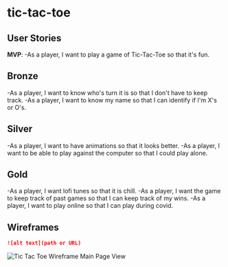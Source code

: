 # tic-tac-toe

## User Stories

**MVP**:
-As a player, I want to play a game of Tic-Tac-Toe so that it's fun.

## Bronze
-As a player, I want to know who's turn it is so that I don't have to keep track.
-As a player, I want to know my name so that I can identify if I'm X's or O's.

## Silver
-As a player, I want to have animations so that it looks better.
-As a player, I want to be able to play against the computer so that I could play alone.

## Gold
-As a player, I want lofi tunes so that it is chill.
-As a player, I want the game to keep track of past games so that I can keep track of my wins.
-As a player, I want to play online so that I can play during covid.


## Wireframes

```md
![alt text](path or URL)
```

![Tic Tac Toe Wireframe Main Page View](https://user-images.githubusercontent.com/88410952/130824535-9606eb0e-5470-4e11-8ab5-e6f394590d21.jpg)

